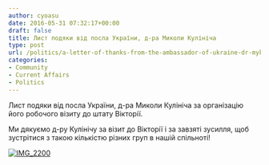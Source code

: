 ```yaml
---
author: cyoasu
date: 2016-05-31 07:32:17+00:00
draft: false
title: Лист подяки від посла України, д-ра Миколи Кулініча
type: post
url: /politics/a-letter-of-thanks-from-the-ambassador-of-ukraine-dr-mykola-kulinich/
categories:
- Community
- Current Affairs
- Politics
---
```


Лист подяки від посла України, д-ра Миколи Кулініча за організацію його робочого візиту до штату Вікторії.

Ми дякуємо д-ру Кулінічу за візит до Вікторії і за завзяті зусилля, щоб зустрітися з такою кількістю різних груп в нашій спільноті!

[![IMG_2200](http://www.ozeukes.com/wp-content/uploads/2016/05/IMG_2200.jpg)
](http://www.ozeukes.com/wp-content/uploads/2016/05/IMG_2200.jpg)
